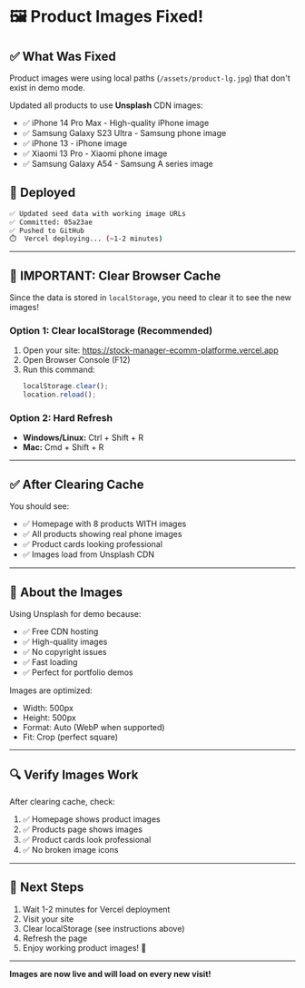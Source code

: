 # 🖼️ Product Images Fixed!

## ✅ What Was Fixed

Product images were using local paths (`/assets/product-lg.jpg`) that don't exist in demo mode.

Updated all products to use **Unsplash** CDN images:
- ✅ iPhone 14 Pro Max - High-quality iPhone image
- ✅ Samsung Galaxy S23 Ultra - Samsung phone image
- ✅ iPhone 13 - iPhone image
- ✅ Xiaomi 13 Pro - Xiaomi phone image
- ✅ Samsung Galaxy A54 - Samsung A series image

## 🚀 Deployed

```bash
✅ Updated seed data with working image URLs
✅ Committed: 05a23ae
✅ Pushed to GitHub
⏱️  Vercel deploying... (~1-2 minutes)
```

---

## 🔄 IMPORTANT: Clear Browser Cache

Since the data is stored in `localStorage`, you need to clear it to see the new images!

### Option 1: Clear localStorage (Recommended)

1. Open your site: https://stock-manager-ecomm-platforme.vercel.app
2. Open Browser Console (F12)
3. Run this command:
   ```javascript
   localStorage.clear();
   location.reload();
   ```

### Option 2: Hard Refresh

- **Windows/Linux:** Ctrl + Shift + R
- **Mac:** Cmd + Shift + R

---

## ✅ After Clearing Cache

You should see:
- ✅ Homepage with 8 products WITH images
- ✅ All products showing real phone images
- ✅ Product cards looking professional
- ✅ Images load from Unsplash CDN

---

## 📱 About the Images

Using Unsplash for demo because:
- ✅ Free CDN hosting
- ✅ High-quality images
- ✅ No copyright issues
- ✅ Fast loading
- ✅ Perfect for portfolio demos

Images are optimized:
- Width: 500px
- Height: 500px
- Format: Auto (WebP when supported)
- Fit: Crop (perfect square)

---

## 🔍 Verify Images Work

After clearing cache, check:
1. ✅ Homepage shows product images
2. ✅ Products page shows images
3. ✅ Product cards look professional
4. ✅ No broken image icons

---

## 🎯 Next Steps

1. Wait 1-2 minutes for Vercel deployment
2. Visit your site
3. Clear localStorage (see instructions above)
4. Refresh the page
5. Enjoy working product images! 🎉

---

**Images are now live and will load on every new visit!**

